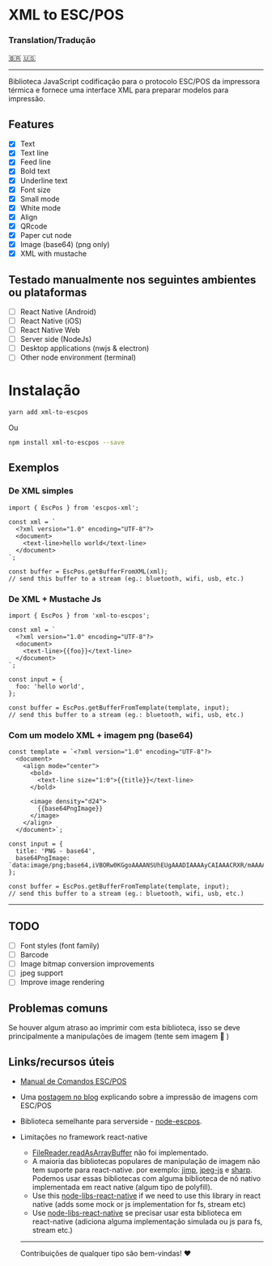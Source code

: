 # **XML to ESC/POS**

### Translation/Tradução

[🇧🇷](README-pt_br.md)
[🇺🇸](README.md)

---

Biblioteca JavaScript codificação para o protocolo ESC/POS da impressora térmica e fornece uma interface XML para preparar modelos para impressão.

## **Features**

- [x] Text
- [x] Text line
- [x] Feed line
- [x] Bold text
- [x] Underline text
- [x] Font size
- [x] Small mode
- [x] White mode
- [x] Align
- [x] QRcode
- [x] Paper cut node
- [x] Image (base64) (png only)
- [x] XML with mustache

## Testado manualmente nos seguintes ambientes ou plataformas

- [ ] React Native (Android)
- [ ] React Native (iOS)
- [ ] React Native Web
- [ ] Server side (NodeJs)
- [ ] Desktop applications (nwjs & electron)
- [ ] Other node environment (terminal)

# **Instalação**

```bash
yarn add xml-to-escpos
```

Ou

```bash
npm install xml-to-escpos --save
```

## **Exemplos**

### De XML simples

```tsx
import { EscPos } from 'escpos-xml';

const xml = `
  <?xml version="1.0" encoding="UTF-8"?>
  <document>
    <text-line>hello world</text-line>
  </document>
`;

const buffer = EscPos.getBufferFromXML(xml);
// send this buffer to a stream (eg.: bluetooth, wifi, usb, etc.)
```

### De XML + Mustache Js

```tsx
import { EscPos } from 'xml-to-escpos';

const xml = `
  <?xml version="1.0" encoding="UTF-8"?>
  <document>
    <text-line>{{foo}}</text-line>
  </document>
`;

const input = {
  foo: 'hello world',
};

const buffer = EscPos.getBufferFromTemplate(template, input);
// send this buffer to a stream (eg.: bluetooth, wifi, usb, etc.)
```

### Com um modelo XML + imagem png (base64)

```tsx
const template = `<?xml version="1.0" encoding="UTF-8"?>
  <document>
    <align mode="center">
      <bold>
        <text-line size="1:0">{{title}}</text-line>
      </bold>
        
      <image density="d24">
        {{base64PngImage}}
      </image>
    </align>    
  </document>`;

const input = {
  title: 'PNG - base64',
  base64PngImage: `data:image/png;base64,iVBORw0KGgoAAAANSUhEUgAAADIAAAAyCAIAAACRXR/mAAAAdklEQVR4nOzQMQ2AUBAEUQInhOCDDq8EAVigQgUaEPA1TLLFFTMCNi9by35Moa5vTU3NqaFsskiySLJIskiySLJIskiySLJIskiySE1Zdf5baut579RU07dkkWSRZJFkkWSRZJFkkWSRZJFkkWSRmrJGAAAA///HQgaco1VmUwAAAABJRU5ErkJggg==`,
};

const buffer = EscPos.getBufferFromTemplate(template, input);
// send this buffer to a stream (eg.: bluetooth, wifi, usb, etc.)
```

---

## **TODO**

- [ ] Font styles (font family)
- [ ] Barcode
- [ ] Image bitmap conversion improvements
- [ ] jpeg support
- [ ] Improve image rendering

## Problemas comuns

Se houver algum atraso ao imprimir com esta biblioteca, isso se deve principalmente a manipulações de imagem (tente sem imagem 😬 )

## Links/recursos úteis

- [Manual de Comandos ESC/POS](notion://www.notion.so/resources/ESCPOS_Command_Manual.pdf)
- Uma [postagem no blog](https://www.visuality.pl/posts/thermal-printer-protocols-for-image-and-text#:~:text=How%20can%20we%20print%20an,command%20language%20of%20thermal%20printers) explicando sobre a impressão de imagens com ESC/POS
- Biblioteca semelhante para serverside - [node-escpos](https://github.com/song940/node-escpos).

- Limitações no framework react-native
  - [FileReader.readAsArrayBuffer](https://github.com/facebook/react-native/issues/21209) não foi implementado.
  - A maioria das bibliotecas populares de manipulação de imagem não tem suporte para react-native. por exemplo: [jimp](https://www.npmjs.com/package/jimp), [jpeg-js](https://www.npmjs.com/package/jpeg-js) e [sharp](https://www.npmjs.com/package/sharp). Podemos usar essas bibliotecas com alguma biblioteca de nó nativo implementada em react native (algum tipo de polyfill).
  - Use this [node-libs-react-native](https://www.npmjs.com/package/node-libs-react-native) if we need to use this library in react native (adds some mock or js implementation for fs, stream etc)
  - Use [node-libs-react-native](https://www.npmjs.com/package/node-libs-react-native) se precisar usar esta biblioteca em react-native (adiciona alguma implementação simulada ou js para fs, stream etc.)
  ***
  Contribuições de qualquer tipo são bem-vindas! ❤️
